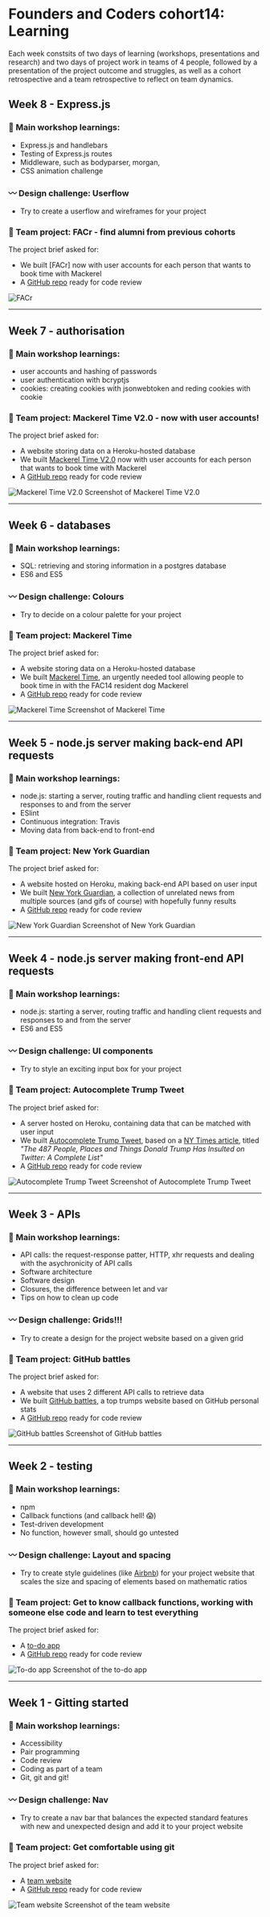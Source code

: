 # Founders and Coders cohort14: Learning

Each week constsits of two days of learning (workshops, presentations and research) and two days of project work in teams of 4 people, followed by a presentation of the project outcome and struggles, as well as a cohort retrospective and a team retrospective to reflect on team dynamics.

##  Week 8 - Express.js
### :school_satchel: Main workshop learnings: 
* Express.js and handlebars
* Testing of Express.js routes
* Middleware, such as bodyparser, morgan, 
* CSS animation challenge

### :wavy_dash: Design challenge: Userflow 
* Try to create a userflow and wireframes for your project

### :rocket: Team project: FACr - find alumni from previous cohorts
The project brief asked for:
* We built [FACr] now with user accounts for each person that wants to book time with Mackerel
* A [GitHub repo](https://github.com/fac-14/SEMN) ready for code review

![FACr](https://github.com/njons/Founders-and-Coders-cohort14/blob/master/week8_project_FACr.png)

---

##  Week 7 - authorisation 
### :school_satchel: Main workshop learnings: 
* user accounts and hashing of passwords 
* user authentication with bcryptjs
* cookies: creating cookies with jsonwebtoken and reding cookies with cookie


### :rocket: Team project: Mackerel Time V2.0 - now with user accounts!
The project brief asked for:
* A website storing data on a Heroku-hosted database
* We built [Mackerel Time V2.0](https://mackerel-time.herokuapp.com/) now with user accounts for each person that wants to book time with Mackerel
* A [GitHub repo](https://github.com/SleepySheepy172/doggo-booker) ready for code review

![Mackerel Time V2.0](https://github.com/njons/Founders-and-Coders-cohort14/blob/master/week7_project_Mackerel%20Time_V2.0.png)
Screenshot of Mackerel Time V2.0

---

##  Week 6 - databases 
### :school_satchel: Main workshop learnings: 
* SQL: retrieving and storing information in a postgres database 
* ES6 and ES5

### :wavy_dash: Design challenge: Colours 
* Try to decide on a colour palette for your project

### :rocket: Team project: Mackerel Time
The project brief asked for:
* A website storing data on a Heroku-hosted database
* We built [Mackerel Time](https://doggo-booker.herokuapp.com/), an urgently needed tool allowing people to book time in with the FAC14 resident dog Mackerel
* A [GitHub repo](https://github.com/arrested-developer/doggo-booker) ready for code review

![Mackerel Time](https://github.com/njons/Founders-and-Coders-cohort14/blob/master/week6_project_Mackerel%20Time.png)
Screenshot of Mackerel Time

---

##  Week 5 - node.js server making back-end API requests
### :school_satchel: Main workshop learnings: 
* node.js: starting a server, routing traffic and handling client requests and responses to and from the server
* ESlint
* Continuous integration: Travis
* Moving data from back-end to front-end 

### :rocket: Team project: New York Guardian
The project brief asked for:
* A website hosted on Heroku, making back-end API based on user input
* We built [New York Guardian](https://floating-mountain-51197.herokuapp.com/), a collection of unrelated news from multiple sources (and gifs of course) with hopefully funny results
* A [GitHub repo](https://github.com/fac-14/HMEN) ready for code review

![New York Guardian](https://github.com/njons/Founders-and-Coders-cohort14/blob/master/week5_project_New%20York%20Guardian.png)
Screenshot of New York Guardian

---

##  Week 4 - node.js server making front-end API requests
### :school_satchel: Main workshop learnings: 
* node.js: starting a server, routing traffic and handling client requests and responses to and from the server
* ES6 and ES5

### :wavy_dash: Design challenge: UI components 
* Try to style an exciting input box for your project

### :rocket: Team project: Autocomplete Trump Tweet
The project brief asked for:
* A server hosted on Heroku, containing data that can be matched with user input
* We built [Autocomplete Trump Tweet](https://desolate-shore-83992.herokuapp.com/), based on a [NY Times article](https://www.nytimes.com/interactive/2016/01/28/upshot/donald-trump-twitter-insults.html?mtrref=undefined), titled _"The 487 People, Places and Things Donald Trump Has Insulted on Twitter: A Complete List"_
* A [GitHub repo](https://github.com/fac-14/NDJS-node-autocompleter) ready for code review

![Autocomplete Trump Tweet](https://github.com/njons/Founders-and-Coders-cohort14/blob/master/week4_project_autocomplete%20trump%20tweet.png)
Screenshot of Autocomplete Trump Tweet

---

##  Week 3 - APIs
### :school_satchel: Main workshop learnings: 
* API calls: the request-response patter, HTTP, xhr requests and dealing with the asychronicity of API calls  
* Software architecture
* Software design
* Closures, the difference between let and var
* Tips on how to clean up code

### :wavy_dash: Design challenge: Grids!!!
* Try to create a design for the project website based on a given grid 

### :rocket: Team project: GitHub battles
The project brief asked for:
* A website that uses 2 different API calls to retrieve data 
* We built [GitHub battles](https://fac-14.github.io/NDJS-API/), a top trumps website based on GitHub personal stats 
* A [GitHub repo](https://github.com/fac-14/NDJS-API) ready for code review

![GitHub battles](https://github.com/njons/Founders-and-Coders-cohort14/blob/master/week3_project_GitHub%20battles.png)
Screenshot of GitHub battles

--- 

##  Week 2 - testing 
### :school_satchel: Main workshop learnings: 
* npm 
* Callback functions (and callback hell! :scream:)
* Test-driven development
* No function, however small, should go untested

### :wavy_dash: Design challenge: Layout and spacing
* Try to create style guidelines (like [Airbnb](https://airbnb.design/building-a-visual-language/)) for your project website that scales the size and spacing of elements based on mathematic ratios

### :rocket: Team project: Get to know callback functions, working with someone else code and learn to test everything
The project brief asked for: 
* A [to-do app](https://fac-14.github.io/teamcoolerweek-2/) 
* A [GitHub repo](https://github.com/fac-14/teamcoolerweek-2) ready for code review

![To-do app](https://github.com/njons/Founders-and-Coders-cohort14/blob/master/week2_project_to-do%20app.png)
Screenshot of the to-do app

--- 

## Week 1 - Gitting started 
### :school_satchel: Main workshop learnings: 
* Accessibility
* Pair programming 
* Code review 
* Coding as part of a team
* Git, git and git!

### :wavy_dash: Design challenge: Nav
* Try to create a nav bar that balances the expected standard features with new and unexpected design and add it to your project website

### :rocket: Team project: Get comfortable using git
The project brief asked for:
* A [team website](https://fac-14.github.io/teamcoolerweek1/) 
* A [GitHub repo](https://github.com/fac-14/teamcoolerweek1) ready for code review

![Team website](https://github.com/njons/Founders-and-Coders-cohort14/blob/master/week1_project_team%20website.png)
Screenshot of the team website




